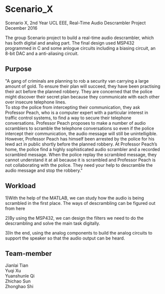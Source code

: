 # Scenario_X
Scenario X, 2nd Year UCL EEE, Real-Time Audio Descrambler Project  
December 2016

The group Scenario project to build a real-time audio descrambler, which has both digital and analog part. The final design used MSP432 programmed in C and some anlogue circuits including a biasing circuit, an 8-bit DAC and a anti-aliasing circuit.

## Purpose
"A gang of criminals are planning to rob a security van carrying a large amount of gold.  To ensure their plan will succeed, they have been practising their act before the planned robbery.  They are concerned that the police might discover their secret plan because they communicate with each other over insecure telephone lines.  
To stop the police from intercepting their communication, they ask Professor Peach, who is a computer expert with a particular interest in traffic control systems, to find a way to secure their telephone conversations.  Professor Peach proposes to make a number of audio scramblers to scramble the telephone conversations so even if the police intercept their communication, the audio message will still be unintelligible.  
However, Professor Peach has himself been arrested by the police for his lewd act in public shortly before the planned robbery.  At Professor Peach’s home, the police find a highly sophisticated audio scrambler and a recorded scrambled message.  When the police replay the scrambled message, they cannot understand it at all because it is scrambled and Professor Peach is not collaborating with the police. They need your help to descramble the audio message and stop the robbery."


## Workload
1)With the help of the MATLAB, we can study how the audio is being scrambled in the first place. The ways of descrambling can be figured out from here

2)By using the MSP432, we can design the filters we need to do the descrambling and solve the main task digitally.

3)In the end, using the analog components to build the analog circuits to support the speaker so that the audio output can be heard.

## Team-member
Jianlai Tian       
Yuqi Xu            
Yuanshunle Qi  
Zhichao Sun     
Zhonghao Shi   
